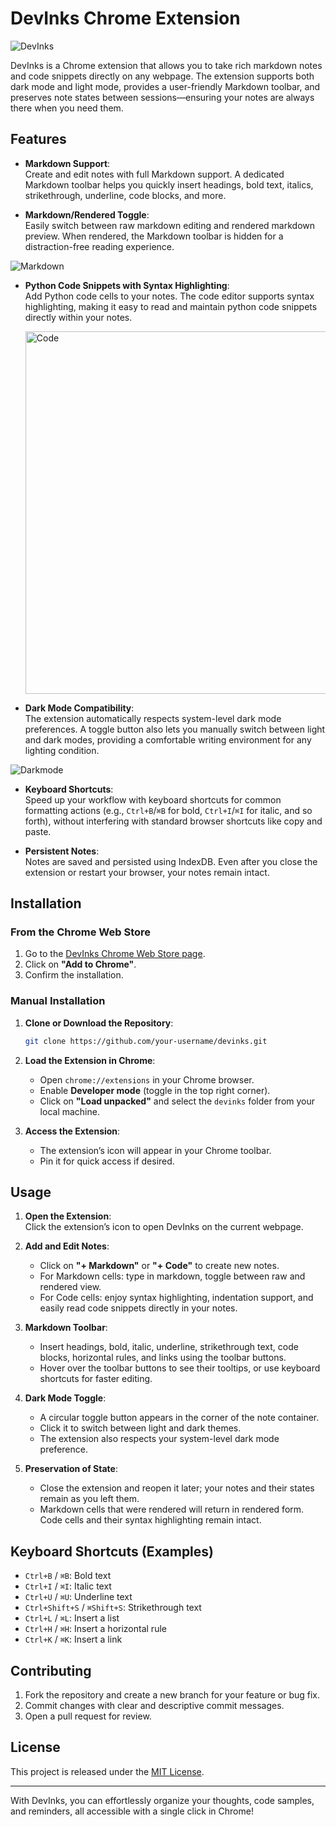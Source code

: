 # DevInks Chrome Extension

![DevInks](https://github.com/user-attachments/assets/7f31b63d-8ebf-4bd7-b350-a5b93b8df165)

DevInks is a Chrome extension that allows you to take rich markdown notes and code snippets directly on any webpage. The extension supports both dark mode and light mode, provides a user-friendly Markdown toolbar, and preserves note states between sessions—ensuring your notes are always there when you need them.

## Features

- **Markdown Support**:  
  Create and edit notes with full Markdown support. A dedicated Markdown toolbar helps you quickly insert headings, bold text, italics, strikethrough, underline, code blocks, and more.

- **Markdown/Rendered Toggle**:  
Easily switch between raw markdown editing and rendered markdown preview. When rendered, the Markdown toolbar is hidden for a distraction-free reading experience.

![Markdown](admin/pictures/markdown.gif)

- **Python Code Snippets with Syntax Highlighting**:  
  Add Python code cells to your notes. The code editor supports syntax highlighting, making it easy to read and maintain python code snippets directly within your notes.

  <img src="admin/pictures/code.png" alt="Code" width="500" height="580">

- **Dark Mode Compatibility**:  
  The extension automatically respects system-level dark mode preferences. A toggle button also lets you manually switch between light and dark modes, providing a comfortable writing environment for any lighting condition.

![Darkmode](admin/pictures/darkmode.gif)

- **Keyboard Shortcuts**:  
  Speed up your workflow with keyboard shortcuts for common formatting actions (e.g., `Ctrl+B`/`⌘B` for bold, `Ctrl+I`/`⌘I` for italic, and so forth), without interfering with standard browser shortcuts like copy and paste.

- **Persistent Notes**:  
  Notes are saved and persisted using IndexDB. Even after you close the extension or restart your browser, your notes remain intact.

## Installation

### From the Chrome Web Store

1. Go to the [DevInks Chrome Web Store page](https://chrome.google.com/webstore).
2. Click on **"Add to Chrome"**.
3. Confirm the installation.

### Manual Installation

1. **Clone or Download the Repository**:
   ```bash
   git clone https://github.com/your-username/devinks.git
   ```
   
2. **Load the Extension in Chrome**:
   - Open `chrome://extensions` in your Chrome browser.
   - Enable **Developer mode** (toggle in the top right corner).
   - Click on **"Load unpacked"** and select the `devinks` folder from your local machine.

3. **Access the Extension**:
   - The extension’s icon will appear in your Chrome toolbar.
   - Pin it for quick access if desired.

## Usage

1. **Open the Extension**:  
   Click the extension’s icon to open DevInks on the current webpage.

2. **Add and Edit Notes**:
   - Click on **"+ Markdown"** or **"+ Code"** to create new notes.
   - For Markdown cells: type in markdown, toggle between raw and rendered view.
   - For Code cells: enjoy syntax highlighting, indentation support, and easily read code snippets directly in your notes.

3. **Markdown Toolbar**:
   - Insert headings, bold, italic, underline, strikethrough text, code blocks, horizontal rules, and links using the toolbar buttons.
   - Hover over the toolbar buttons to see their tooltips, or use keyboard shortcuts for faster editing.

4. **Dark Mode Toggle**:
   - A circular toggle button appears in the corner of the note container.
   - Click it to switch between light and dark themes.
   - The extension also respects your system-level dark mode preference.

5. **Preservation of State**:
   - Close the extension and reopen it later; your notes and their states remain as you left them.
   - Markdown cells that were rendered will return in rendered form. Code cells and their syntax highlighting remain intact.

## Keyboard Shortcuts (Examples)

- `Ctrl+B` / `⌘B`: Bold text  
- `Ctrl+I` / `⌘I`: Italic text  
- `Ctrl+U` / `⌘U`: Underline text  
- `Ctrl+Shift+S` / `⌘Shift+S`: Strikethrough text  
- `Ctrl+L` / `⌘L`: Insert a list  
- `Ctrl+H` / `⌘H`: Insert a horizontal rule  
- `Ctrl+K` / `⌘K`: Insert a link

## Contributing

1. Fork the repository and create a new branch for your feature or bug fix.
2. Commit changes with clear and descriptive commit messages.
3. Open a pull request for review.

## License

This project is released under the [MIT License](LICENSE).

---

With DevInks, you can effortlessly organize your thoughts, code samples, and reminders, all accessible with a single click in Chrome!
